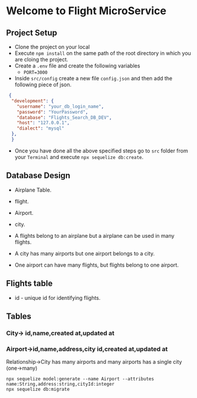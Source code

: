 # Welcome to Flight MicroService

## Project Setup

- Clone the project on your local
- Execute `npm install` on the same path of the root directory in which you are cloing the project.
- Create a `.env` file and create the following variables
  - `PORT=3000`
- Inside `src/config` create a new file `config.json` and then add the following piece of json.

```JSON
 {
  "development": {
    "username": "your_db_login_name",
    "password": "YourPassword",
    "database": "Flights_Search_DB_DEV",
    "host": "127.0.0.1",
    "dialect": "mysql"
  },
  }
```

- Once you have done all the above specified steps go to `src` folder from your `Terminal` and
  execute `npx sequelize db:create`.

## Database Design

- Airplane Table.
- flight.
- Airport.
- city.

- A flights belong to an airplane but a airplane can be used in many flights.
- A city has many airports but one airport belongs to a city.
- One airport can have many flights, but flights belong to one airport.

## Flights table

- id - unique id for identifying flights.

## Tables

### City-> id,name,created at,updated at

### Airport->id,name,address,city id,created at,updated at

Relationship->City has many airports and many airports has a single city (one->many)

```node
npx sequelize model:generate --name Airport --attributes name:String,address:string,cityId:integer
npx sequelize db:migrate
```
